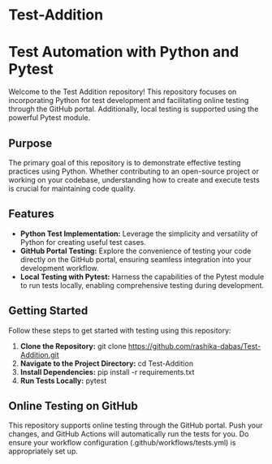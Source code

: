 # Test-Addition
# Test Automation with Python and Pytest

Welcome to the Test Addition repository! This repository focuses on incorporating Python for test development and facilitating online testing through the GitHub portal. Additionally, local testing is supported using the powerful Pytest module.

## Purpose

The primary goal of this repository is to demonstrate effective testing practices using Python. Whether contributing to an open-source project or working on your codebase, understanding how to create and execute tests is crucial for maintaining code quality.

## Features

- **Python Test Implementation:** Leverage the simplicity and versatility of Python for creating useful test cases.
- **GitHub Portal Testing:** Explore the convenience of testing your code directly on the GitHub portal, ensuring seamless integration into your development workflow.
- **Local Testing with Pytest:** Harness the capabilities of the Pytest module to run tests locally, enabling comprehensive testing during development.

## Getting Started

Follow these steps to get started with testing using this repository:

1. **Clone the Repository:** git clone https://github.com/rashika-dabas/Test-Addition.git
2. **Navigate to the Project Directory:** cd Test-Addition
3. **Install Dependencies:** pip install -r requirements.txt
4. **Run Tests Locally:** pytest

## Online Testing on GitHub

This repository supports online testing through the GitHub portal. Push your changes, and GitHub Actions will automatically run the tests for you. Do ensure your workflow configuration (.github/workflows/tests.yml) is appropriately set up.
